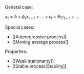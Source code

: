 General case:

$x_t = \delta+\phi_1 x_{t-1}+\ldots+\varepsilon_t+\theta_1\varepsilon_{t-1}+\ldots$

Special cases:
* [[Autoregressive process]]
* [[Moving average process]]

Properties:
+ [[Weak stationarity]]
+ [[Stable process|Stability]]